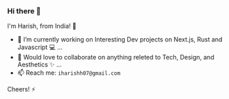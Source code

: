 ### Hi there 👋

I'm Harish, from India! :rocket:
<br>
- 🔭 I’m currently working on Interesting Dev projects on Next.js, Rust and Javascript :computer: ...
- 👯 Would love to collaborate on anything releted to Tech, Design, and Aesthetics ✨ ...
  <br>
- 📫 Reach me: ``` iharishh07@gmail.com ```

Cheers! ⚡
<!--
**Harishh07/Harishh07** is a ✨ _special_ ✨ repository because its `README.md` (this file) appears on your GitHub profile.

Here are some ideas to get you started:

- 🔭 I’m currently working on ...
- 🌱 I’m currently learning ...
- 👯 I’m looking to collaborate on ...
- 🤔 I’m looking for help with ...
- 💬 Ask me about ...
- 📫 How to reach me: ...
- 😄 Pronouns: ...
- ⚡ Fun fact: ...
-->

